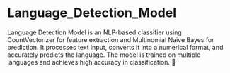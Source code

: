 # Language_Detection_Model
Language Detection Model is an NLP-based classifier using CountVectorizer for feature extraction and Multinomial Naive Bayes for prediction. It processes text input, converts it into a numerical format, and accurately predicts the language. The model is trained on multiple languages and achieves high accuracy in classification. 🚀
